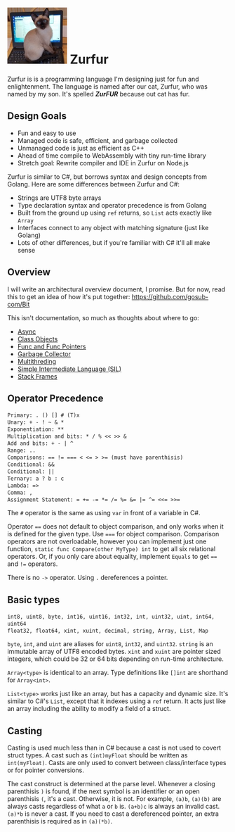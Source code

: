 # ![Logo](Zurfur.jpg) Zurfur

Zurfur is is a programming language I'm designing just for fun and enlightenment.
The language is named after our cat, Zurfur, who was named by my son.  It's
spelled **_ZurFUR_** because out cat has fur.

## Design Goals

* Fun and easy to use 
* Managed code is safe, efficient, and garbage collected
* Unmanaged code is just as efficient as C++
* Ahead of time compile to WebAssembly with tiny run-time library
* Stretch goal: Rewrite compiler and IDE in Zurfur on Node.js

Zurfur is similar to C#, but borrows syntax and design concepts from
Golang.  Here are some differences between Zurfur and C#:

* Strings are UTF8 byte arrays
* Type declaration syntax and operator precedence is from Golang
* Built from the ground up using `ref` returns, so `List` acts exactly like `Array`
* Interfaces connect to any object with matching signature (just like Golang)
* Lots of other differences, but if you're familiar with C# it'll all make sense

## Overview

I will write an architectural overview document, I promise.  But for now,
read this to get an idea of how it's put together: https://github.com/gosub-com/Bit

This isn't documentation, so much as thoughts about where to go:

* [Async](Doc/Async.md)
* [Class Objects](Doc/ClassObjects.md)
* [Func and Func Pointers](Doc/FuncAndFuncPointers.md)
* [Garbage Collector](Doc/GarbageCollector.md)
* [Multithreding](Doc/Multithreading.md)
* [Simple Intermediate Language (SIL)](Doc/Sil.md)
* [Stack Frames](Doc/StackFrames.md)

## Operator Precedence

    Primary: . () [] # (T)x
    Unary: + - ! ~ & *
    Exponentiation: **
    Multiplication and bits: * / % << >> & 
    Add and bits: + - | ^
    Range: ..
    Comparisons: == != === < <= > >= (must have parenthisis)
    Conditional: &&
    Conditional: ||
    Ternary: a ? b : c
    Lambda: =>
    Comma: ,
    Assignment Statement: = += -= *= /= %= &= |= ^= <<= >>= 

The `#` operator is the same as using `var` in front of a variable in C#.

Operator `==` does not default to object comparison, and only works when it
is defined for the given type.  Use `===` for object comparison.  Comparison
operators are not overloadable, however you can implement just one function,
`static func Compare(other MyType) int` to get all six relational operators.
Or, if you only care about equality, implement `Equals` to get `==` and
`!=` operators.

There is no `->` operator.  Using `.` dereferences a pointer.

## Basic types

    int8, uint8, byte, int16, uint16, int32, int, uint32, uint, int64, uint64
    float32, float64, xint, xuint, decimal, string, Array, List, Map

`byte`, `int`, and `uint` are aliases for `uint8`, `int32`, and `uint32`.
`string` is an immutable array of UTF8 encoded bytes.  `xint` and `xuint` are
pointer sized integers, which could be 32 or 64 bits depending on run-time architecture.

`Array<type>` is identical to an array.  Type definitions like `[]int` are
shorthand for `Array<int>`.

`List<type>` works just like an array, but has a capacity and dynamic
size.  It's similar to C#'s `List`, except that it indexes using a `ref`
return.  It acts just like an array including the ability to modify a
field of a struct.

## Casting

Casting is used much less than in C# because a cast is not used to covert
struct types.  A cast such as `(int)myFloat` should be written as
`int(myFloat)`.  Casts are only used to convert between class/interface
types or for pointer conversions.

The cast construct is determined at the parse level.  Whenever a closing
parenthisis `)` is found, if the next symbol is an identifier or an open
parenthisis `(`, it's a cast.  Otherwise, it is not.  For example,
`(a)b`, `(a)(b)` are always casts regardless of what `a` or `b` is.
`(a+b)c` is always an invalid cast.  `(a)*b` is never a cast.  If you
need to cast a dereferenced pointer, an extra parenthisis is required
as in `(a)(*b)`.




